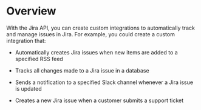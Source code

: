 # Overview
      
With the Jira API, you can create custom integrations to automatically track and manage issues in Jira. For example, you could create a custom integration that:

-  Automatically creates Jira issues when new items are added to a specified RSS feed

-  Tracks all changes made to a Jira issue in a database

-  Sends a notification to a specified Slack channel whenever a Jira issue is updated

-  Creates a new Jira issue when a customer submits a support ticket